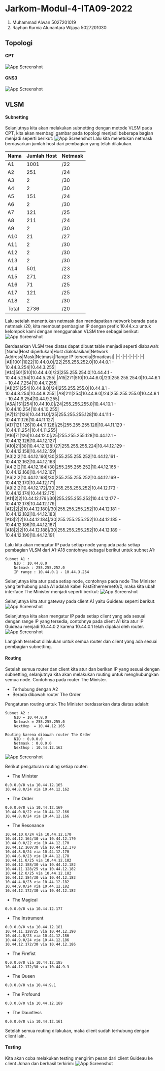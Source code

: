 
# Jarkom-Modul-4-ITA09-2022
1. Muhammad Alwan 5027201019
2. Rayhan Kurnia Alunantara Wijaya 5027201030


## Topologi
#### CPT
![App Screenshot](https://archive.org/download/modul4/tCPT.png)
#### GNS3
![App Screenshot](https://archive.org/download/cisco-packet-tracer-c-users-lenovo-one-drive-dokumen-t-3-mp-jkm-mod-4-jarkom-mod/tGNS3.png)
## VLSM
#### Subnetting
Selanjutnya kita akan melakukan subnetting dengan metode VLSM pada CPT, kita akan membagi gambar pada
topologi menjadi beberapa bagian menjadi seperti berikut: 
![App Screenshot](https://archive.org/download/cisco-packet-tracer-c-users-lenovo-one-drive-dokumen-t-3-mp-jkm-mod-4-jarkom-mod/Screenshot%202022-11-23%20190624.png)
Lalu kita menetukan netmask berdasarkan jumlah host dari pembagian yang telah dilakukan.

| Nama  | Jumlah Host | Netmask |
| ------------- | ------------- | ------------- | 
| A1 | 1001  | /22  |
| A2  | 251 | /24 |
| A3  | 2  | /30 |
| A4 | 2 | /30 |
| A5  | 151 | /24  |
| A6  | 2  | /30  |
| A7 | 121 | /25 |
| A8  | 211 | /24  |
| A9 | 2  | /30 |
| A10  | 21 | /27  |
| A11  | 2  | /30  |
| A12  | 2  | /30 |
| A13  | 2  | /30  |
| A14  | 501  | /23  |
| A15  | 271  | /23 |
| A16  | 71 | /25 |
| A17  | 121 | /25 |
| A18 | 2  | /30  |
| Total | 2736  | /20 |

Lalu setelah menentukan netmask dan mendapatkan network berada pada netmask /20, kita 
membuat pembagian IP dengan prefix 10.44.x.x untuk kelompok kami dengan menggunakan VLSM tree sebagai berikut:
![App Screenshot](https://archive.org/download/cisco-packet-tracer-c-users-lenovo-one-drive-dokumen-t-3-mp-jkm-mod-4-jarkom-mod/VLSM_TREE.png)

Berdasarkan VLSM tree diatas dapat dibuat table menjadi seperti diabawah:
|Nama|Host diperlukan|Host dialokasikan|Network Address|Mask|Netmask|Range IP tersedia|Broadcast|
|-|-|-|-|-|-|-|-|
|A1|1001|1022|10.44.0.0|/22|255.255.252.0|10.44.0.1 - 10.44.3.254|10.44.3.255|
|A14|501|510|10.44.4.0|/23|255.255.254.0|10.44.4.1 - 10.44.5.254|10.44.5.255|
|A15|271|510|10.44.6.0|/23|255.255.254.0|10.44.6.1 - 10.44.7.254|10.44.7.255|
|A1|251|254|10.44.8.0|/24|255.255.255.0|10.44.8.1 - 10.44.8.254|10.44.8.255|
|A8|211|254|10.44.9.0|/24|255.255.255.0|10.44.9.1 - 10.44.9.254|10.44.9.255|
|A5A|151|254|10.44.10.0|/24|255.255.255.0|10.44.10.1 - 10.44.10.254|10.44.10.255|
|A7|121|126|10.44.11.0|/25|255.255.255.128|10.44.11.1 - 10.44.11.126|10.44.11.127|
|A17|121|126|10.44.11.128|/25|255.255.255.128|10.44.11.129 - 10.44.11.254|10.44.11.255|
|A16|71|126|10.44.12.0|/25|255.255.255.128|10.44.12.1 - 10.44.12.126|10.44.12.127|
|A10|21|30|10.44.12.128|/27|255.255.255.224|10.44.12.129 - 10.44.12.158|10.44.12.159|
|A3|2|2|10.44.12.160|/30|255.255.255.252|10.44.12.161 - 10.44.12.162|10.44.12.163|
|A4|2|2|10.44.12.164|/30|255.255.255.252|10.44.12.165 - 10.44.12.166|10.44.12.167|
|A6|2|2|10.44.12.168|/30|255.255.255.252|10.44.12.169 - 10.44.12.170|10.44.12.171|
|A9|2|2|10.44.12.172|/30|255.255.255.252|10.44.12.173 - 10.44.12.174|10.44.12.175|
|A11|2|2|10.44.12.176|/30|255.255.255.252|10.44.12.177 - 10.44.12.178|10.44.12.179|
|A12|2|2|10.44.12.180|/30|255.255.255.252|10.44.12.181 - 10.44.12.182|10.44.12.183|
|A13|2|2|10.44.12.184|/30|255.255.255.252|10.44.12.185 - 10.44.12.186|10.44.12.187|
|A18|2|2|10.44.12.188|/30|255.255.255.252|10.44.12.189 - 10.44.12.190|10.44.12.191|

Lalu kita akan mengatur IP pada setiap node yang ada pada setiap pembagian VLSM dari A1-A18
contohnya sebagai berikut untuk subnet A1:
```
Subnet A1 : 
    NID : 10.44.0.0
    Netmask : 255.255.252.0
    IP range : 10.44.0.1 - 10.44.3.254
```
Selanjutnya kita atur pada setiap node, contohnya pada node The Minister yang terhubung pada A1 adalah
kabel FastEthernernet0/0, maka kita ubah interface The Minister menjadi seperti berikut:
![App Screenshot](https://archive.org/download/cisco-packet-tracer-c-users-lenovo-one-drive-dokumen-t-3-mp-jkm-mod-4-jarkom-mod/The%20Minister%2011_25_2022%201_25_54%20PM.png)

Selanjutnya kita atur gateway pada client A1 yaitu Guideau seperti berikut:
![App Screenshot](https://archive.org/download/cisco-packet-tracer-c-users-lenovo-one-drive-dokumen-t-3-mp-jkm-mod-4-jarkom-mod/Guideau%20%281000%20Host%29%2011_25_2022%201_29_06%20PM.png)

Selanjutnya kita akan mengatur IP pada setiap client yang ada sesuai dengan range IP yang tersedia, contohnya pada client A1 kita atur IP
Guideau menjadi 10.44.0.2 karena 10.44.0.1 telah dipakai oleh router.
![App Screenshot](https://archive.org/download/cisco-packet-tracer-c-users-lenovo-one-drive-dokumen-t-3-mp-jkm-mod-4-jarkom-mod/Guideau%20%281000%20Host%29%2011_25_2022%201_29_19%20PM.png)

Langkah tersebut dilakukan untuk semua router dan client yang ada sesuai pembagian subnetting.

#### Routing
Setelah semua router dan client kita atur dan berikan IP yang sesuai dengan subnetting, selanjutnya kita
akan melakukan routing untuk menghubungkan semua node.
Contohnya pada router The Minister.

- Terhubung dengan A2
- Berada dibawah router The Order

Pengaturan routing untuk The Minister berdasarkan data diatas adalah:
```
Subnet A2 :
    NID = 10.44.8.0
    Netmask = 255.255.255.0
    NextHop  = 10.44.12.165

Routing karena dibawah router The Order
    NID : 0.0.0.0
    Netmask : 0.0.0.0
    Nexthop : 10.44.12.162
```
![App Screenshot](https://archive.org/download/cisco-packet-tracer-c-users-lenovo-one-drive-dokumen-t-3-mp-jkm-mod-4-jarkom-mod/The%20Minister%2011_25_2022%201_43_59%20PM.png)

Berikut pengaturan routing setiap router:

- The Minister
```
0.0.0.0/0 via 10.44.12.165
10.44.8.0/24 via 10.44.12.162
```
- The Order
```
0.0.0.0/0 via 10.44.12.169
10.44.0.0/22 via 10.44.12.166
10.44.8.0/24 via 10.44.12.166
```
- The Resonance
```
10.44.10.0/24 via 10.44.12.170
10.44.12.164/30 via 10.44.12.170
10.44.0.0/22 via 10.44.12.170
10.44.12.160/30 via 10.44.12.170
10.44.8.0/24 via 10.44.12.170
10.44.6.0/23 via 10.44.12.178
10.44.11.0/25 via 10.44.12.182
10.44.12.188/30 via 10.44.12.182
10.44.11.128/25 via 10.44.12.182
10.44.12.0/25 via 10.44.12.182
10.44.12.184/30 via 10.44.12.182
10.44.4.0/23 via 10.44.12.182
10.44.9.0/24 via 10.44.12.182
10.44.12.172/30 via 10.44.12.182
```
- The Magical
```
0.0.0.0/0 via 10.44.12.177
```
- The Instrument
```
0.0.0.0/0 via 10.44.12.181
10.44.11.128/25 via 10.44.12.190
10.44.4.0/23 via 10.44.12.186
10.44.9.0/24 via 10.44.12.186
10.44.12.172/30 via 10.44.12.186
```
- The Firefist
```
0.0.0.0/0 via 10.44.12.185
10.44.12.172/30 via 10.44.9.3
```
- The Queen
```
0.0.0.0/0 via 10.44.9.1
```
- The Profound
```
0.0.0.0/0 via 10.44.12.189
```
- The Dauntless
```
0.0.0.0/0 via 10.44.12.161
```

Setelah semua routing dilakukan, maka client sudah terhubung dengan client lain.

#### Testing

Kita akan coba melakukan testing mengirim pesan dari client Guideau ke client Johan dan berhasil terkirim:
![App Screenshot](https://archive.org/download/cisco-packet-tracer-c-users-lenovo-one-drive-dokumen-t-3-mp-jkm-mod-4-jarkom-mod/Cisco%20Packet%20Tracer%20-%20C__Users_lenovo_OneDrive_Dokumen_T3MP_JKM_mod4_JARKOM-MODUL-4-ITA09-2022.pkt%2011_25_2022%201_52_39%20PM.png)

